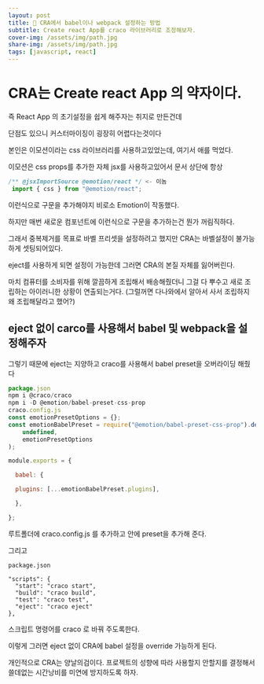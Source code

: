 ```yaml
---
layout: post
title: 🤞 CRA에서 babel이나 webpack 설정하는 방법
subtitle: Create react App를 craco 라이브러리로 조정해보자.
cover-img: /assets/img/path.jpg
share-img: /assets/img/path.jpg
tags: [javascript, react]
---
```


# CRA는 Create react App 의 약자이다.

즉 React App 의 초기설정을 쉽게 해주자는 취지로 만든건데

단점도 있으니 커스터마이징이 굉장히 어렵다는것이다

본인은 이모션이라는 css 라이브러리를 사용하고있었는데, 여기서 애를 먹었다.

이모션은 css props를 추가한 자체 jsx를 사용하고있어서 문서 상단에 항상


```javascript
/** @jsxImportSource @emotion/react */ <- 이놈
 import { css } from "@emotion/react";
```

이런식으로 구문을 추가해야지 비로소 Emotion이 작동했다.

하지만 매번 새로운 컴포넌트에 이런식으로 구문을 추가하는건 뭔가 꺼림직하다.

그래서 중복제거를 목표로 바벨 프리셋을 설정하려고 했지만 CRA는 바벨설정이 불가능하게 셋팅되어있다.

eject를 사용하게 되면 설정이 가능한데 그러면 CRA의 본질 자체를 잃어버린다.

마치 컴퓨터를 소비자를 위해 깔끔하게 조립해서 배송해줬더니 그걸 다 뿌수고 새로 조립하는 아이러니한 상황이 연출되는거다. 
(그럴꺼면 다나와에서 알아서 사서 조립하지 왜 조립해달라고 했어?)

## eject 없이 carco를 사용해서 babel 및 webpack을 설정해주자

그렇기 때문에 eject는 지양하고 craco를 사용해서 babel preset을 오버라이딩 해줬다

```javascript
package.json
npm i @craco/craco
npm i -D @emotion/babel-preset-css-prop
craco.config.js
const emotionPresetOptions = {};
const emotionBabelPreset = require("@emotion/babel-preset-css-prop").default(
    undefined,
    emotionPresetOptions
);
```

```javascript
module.exports = {

  babel: {

  plugins: [...emotionBabelPreset.plugins],

  },

};
```

루트폴더에 craco.config.js 를 추가하고 안에 preset을 추가해 준다.

그리고

```
package.json

"scripts": {
  "start": "craco start",
  "build": "craco build",
  "test": "craco test",
  "eject": "craco eject"
},
```

스크립트 명령어를 craco 로 바꿔 주도록한다.

이렇게 그러면 eject 없이 CRA에 babel 설정을 override 가능하게 된다.

개인적으로 CRA는 양날의검이다. 프로젝트의 성향에 따라 사용할지 안할지를 결정해서 쓸데없는 시간낭비를 미연에 방지하도록 하자.
